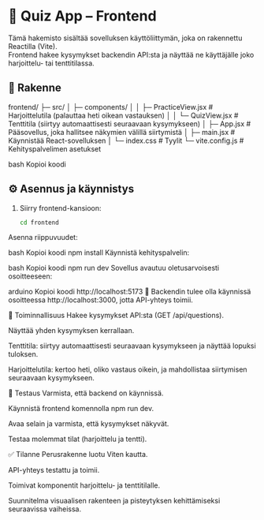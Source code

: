 # 🧠 Quiz App – Frontend

Tämä hakemisto sisältää sovelluksen käyttöliittymän, joka on rakennettu Reactilla (Vite).  
Frontend hakee kysymykset backendin API:sta ja näyttää ne käyttäjälle joko harjoittelu- tai tenttitilassa.

## 📁 Rakenne

frontend/
├─ src/
│ ├─ components/
│ │ ├─ PracticeView.jsx # Harjoittelutila (palauttaa heti oikean vastauksen)
│ │ └─ QuizView.jsx # Tenttitila (siirtyy automaattisesti seuraavaan kysymykseen)
│ ├─ App.jsx # Pääsovellus, joka hallitsee näkymien välillä siirtymistä
│ ├─ main.jsx # Käynnistää React-sovelluksen
│ └─ index.css # Tyylit
└─ vite.config.js # Kehityspalvelimen asetukset

bash
Kopioi koodi

## ⚙️ Asennus ja käynnistys

1. Siirry frontend-kansioon:
   ```bash
   cd frontend
Asenna riippuvuudet:

bash
Kopioi koodi
npm install
Käynnistä kehityspalvelin:

bash
Kopioi koodi
npm run dev
Sovellus avautuu oletusarvoisesti osoitteeseen:

arduino
Kopioi koodi
http://localhost:5173
🔹 Backendin tulee olla käynnissä osoitteessa http://localhost:3000, jotta API-yhteys toimii.

🧠 Toiminnallisuus
Hakee kysymykset API:sta (GET /api/questions).

Näyttää yhden kysymyksen kerrallaan.

Tenttitila: siirtyy automaattisesti seuraavaan kysymykseen ja näyttää lopuksi tuloksen.

Harjoittelutila: kertoo heti, oliko vastaus oikein, ja mahdollistaa siirtymisen seuraavaan kysymykseen.

🧪 Testaus
Varmista, että backend on käynnissä.

Käynnistä frontend komennolla npm run dev.

Avaa selain ja varmista, että kysymykset näkyvät.

Testaa molemmat tilat (harjoittelu ja tentti).

✅ Tilanne
Perusrakenne luotu Viten kautta.

API-yhteys testattu ja toimii.

Toimivat komponentit harjoittelu- ja tenttitilalle.

Suunnitelma visuaalisen rakenteen ja pisteytyksen kehittämiseksi seuraavissa vaiheissa.